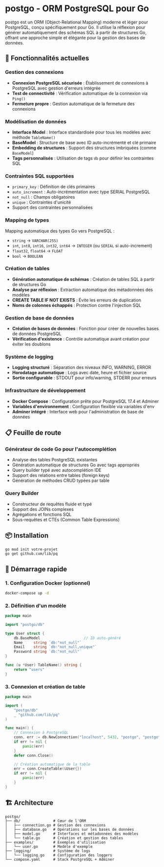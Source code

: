 # postgo - ORM PostgreSQL pour Go

postgo est un ORM (Object-Relational Mapping) moderne et léger pour PostgreSQL, conçu spécifiquement pour Go. Il utilise la réflexion pour générer automatiquement des schémas SQL à partir de structures Go, offrant une approche simple et élégante pour la gestion des bases de données.

## 🚀 Fonctionnalités actuelles

### Gestion des connexions

- **Connexion PostgreSQL sécurisée** : Établissement de connexions à PostgreSQL avec gestion d'erreurs intégrée
- **Test de connectivité** : Vérification automatique de la connexion via `Ping()`
- **Fermeture propre** : Gestion automatique de la fermeture des connexions

### Modélisation de données

- **Interface Model** : Interface standardisée pour tous les modèles avec méthode `TableName()`
- **BaseModel** : Structure de base avec ID auto-incrémenté et clé primaire
- **Embedding de structures** : Support des structures imbriquées (comme `BaseModel`)
- **Tags personnalisés** : Utilisation de tags `db` pour définir les contraintes SQL

### Contraintes SQL supportées

- `primary_key` : Définition de clés primaires
- `auto_increment` : Auto-incrémentation avec type SERIAL PostgreSQL
- `not_null` : Champs obligatoires
- `unique` : Contraintes d'unicité
- Support des contraintes personnalisées

### Mapping de types

Mapping automatique des types Go vers PostgreSQL :

- `string` → `VARCHAR(255)`
- `int`, `int8`, `int16`, `int32`, `int64` → `INTEGER` (ou `SERIAL` si auto-increment)
- `float32`, `float64` → `FLOAT`
- `bool` → `BOOLEAN`

### Création de tables

- **Génération automatique de schémas** : Création de tables SQL à partir de structures Go
- **Analyse par réflexion** : Extraction automatique des métadonnées des modèles
- **CREATE TABLE IF NOT EXISTS** : Évite les erreurs de duplication
- **Noms de colonnes échappés** : Protection contre l'injection SQL

### Gestion de base de données

- **Création de bases de données** : Fonction pour créer de nouvelles bases de données PostgreSQL
- **Vérification d'existence** : Contrôle automatique avant création pour éviter les doublons

### Système de logging

- **Logging structuré** : Séparation des niveaux INFO, WARNING, ERROR
- **Horodatage automatique** : Logs avec date, heure et fichier source
- **Sortie configurable** : STDOUT pour info/warning, STDERR pour erreurs

### Infrastructure de développement

- **Docker Compose** : Configuration prête pour PostgreSQL 17.4 et Adminer
- **Variables d'environnement** : Configuration flexible via variables d'env
- **Adminer intégré** : Interface web pour l'administration de base de données

## 📋 Feuille de route

### Générateur de code Go pour l'autocomplétion

- Analyse des tables PostgreSQL existantes
- Génération automatique de structures Go avec tags appropriés
- Query builder typé avec autocomplétion IDE
- Support des relations entre tables (foreign keys)
- Génération de méthodes CRUD typées par table

### Query Builder

- Constructeur de requêtes fluide et typé
- Support des JOINs complexes
- Agrégations et fonctions SQL
- Sous-requêtes et CTEs (Common Table Expressions)

## 📦 Installation

```bash
go mod init votre-projet
go get github.com/lib/pq
```

## 🚀 Démarrage rapide

### 1. Configuration Docker (optionnel)

```bash
docker-compose up -d
```

### 2. Définition d'un modèle

```go
package main

import "postgo/db"

type User struct {
    db.BaseModel                    // ID auto-généré
    Name     string `db:"not_null"`
    Email    string `db:"not_null,unique"`
    Password string `db:"not_null"`
}

func (u *User) TableName() string {
    return "users"
}
```

### 3. Connexion et création de table

```go
package main

import (
    "postgo/db"
    _ "github.com/lib/pq"
)

func main() {
    // Connexion à PostgreSQL
    conn, err := db.NewConnection("localhost", 5432, "postgo", "postgo", "postgo")
    if err != nil {
        panic(err)
    }
    defer conn.Close()

    // Création automatique de la table
    err = conn.CreateTable(&User{})
    if err != nil {
        panic(err)
    }
}
```

## 🏗️ Architecture

```
postgo/
├── db/               # Cœur de l'ORM
│   ├── connection.go # Gestion des connexions
│   ├── database.go   # Opérations sur les bases de données
│   ├── model.go      # Interfaces et métadonnées des modèles
│   └── table.go      # Création et gestion des tables
├── examples/         # Exemples d'utilisation
│   └── user.go       # Modèle d'exemple
├── logging/          # Système de logs
│   └── logging.go    # Configuration des loggers
└── compose.yaml      # Stack PostgreSQL + Adminer
```
